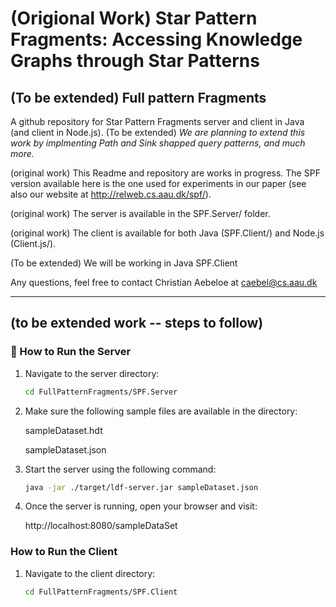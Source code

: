 # (Origional Work) Star Pattern Fragments: Accessing Knowledge Graphs through Star Patterns
## (To be extended) Full pattern Fragments 
A github repository for Star Pattern Fragments server and client in Java (and client in Node.js). 
(To be extended) _We are planning to extend this work by implmenting Path and Sink shapped query patterns, and much more._ 

(original work) This Readme and repository are works in progress. The SPF version available here is the one used for experiments in our paper (see also our website at http://relweb.cs.aau.dk/spf/).

(original work) The server is available in the SPF.Server/ folder.

(original work) The client is available for both Java (SPF.Client/) and Node.js (Client.js/).

(To be extended) We will be working in Java SPF.Client 

Any questions, feel free to contact Christian Aebeloe at caebel@cs.aau.dk

---   
## (to be extended work -- steps to follow)
### 🚀 How to Run the Server

1. Navigate to the server directory:

   ```bash
   cd FullPatternFragments/SPF.Server

2. Make sure the following sample files are available in the directory:

   sampleDataset.hdt

   sampleDataset.json

3. Start the server using the following command:

   ```bash
   java -jar ./target/ldf-server.jar sampleDataset.json


4. Once the server is running, open your browser and visit:

   http://localhost:8080/sampleDataSet


### How to Run the Client

1. Navigate to the client directory:

   ```bash
   cd FullPatternFragments/SPF.Client


